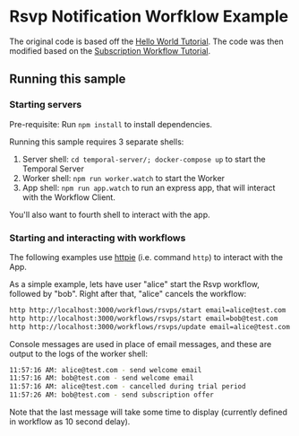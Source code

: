 # Rsvp Notification Worfklow Example

The original code is based off the [Hello World Tutorial](https://docs.temporal.io/typescript/hello-world/).
The code was then modified based on the [Subscription Workflow Tutorial](https://learn.temporal.io/tutorials/typescript/subscriptions/).

## Running this sample

### Starting servers

Pre-requisite: Run `npm install` to install dependencies.

Running this sample requires 3 separate shells:
1. Server shell: `cd temporal-server/; docker-compose up` to start the Temporal Server
1. Worker shell: `npm run worker.watch` to start the Worker
1. App shell: `npm run app.watch` to run an express app, that will interact with
   the Workflow Client.

You'll also want to fourth shell to interact with the app.

### Starting and interacting with workflows

The following examples use [httpie](https://httpie.io/) (i.e. command `http`) to
interact with the App.


As a simple example, lets have user "alice" start the Rsvp workflow, followed by
"bob". Right after that, "alice" cancels the workflow:

```sh
http http://localhost:3000/workflows/rsvps/start email=alice@test.com
http http://localhost:3000/workflows/rsvps/start email=bob@test.com
http http://localhost:3000/workflows/rsvps/update email=alice@test.com
```

Console messages are used in place of email messages, and these are output to the logs
of the worker shell:

```sh
11:57:16 AM: alice@test.com - send welcome email
11:57:16 AM: bob@test.com - send welcome email
11:57:16 AM: alice@test.com - cancelled during trial period
11:57:26 AM: bob@test.com - send subscription offer
```

Note that the last message will take some time to display (currently defined in workflow
as 10 second delay).
